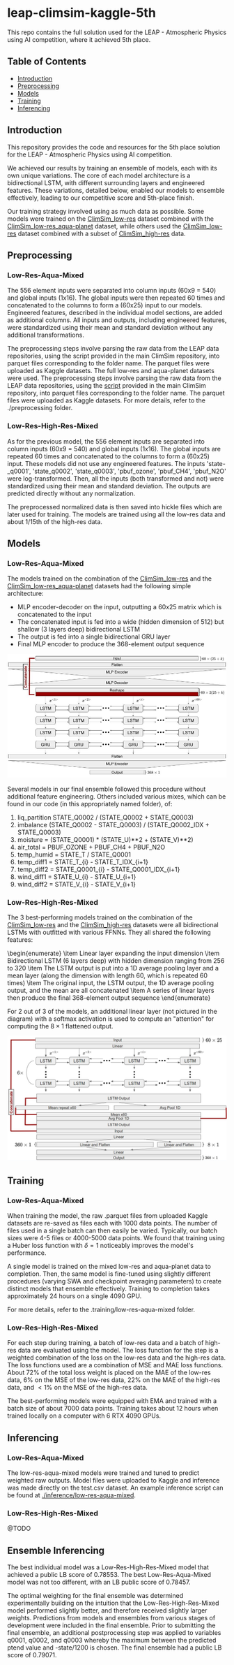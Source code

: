 # leap-climsim-kaggle-5th

This repo contains the full solution used for the LEAP - Atmospheric Physics using AI competition, where it achieved 5th place.

## Table of Contents
- [Introduction](#introduction)
- [Preprocessing](#preprocessing)
- [Models](#models)
- [Training](#training)
- [Inferencing](#inferencing)

## Introduction
This repository provides the code and resources for the 5th place solution for the LEAP - Atmospheric Physics using AI competition.

We achieved our results by training an ensemble of models, each with its own unique variations. The core of each model architecture is a bidirectional LSTM, with different surrounding layers and engineered features. These variations, detailed below, enabled our models to ensemble effectively, leading to our competitive score and 5th-place finish.

Our training strategy involved using as much data as possible. Some models were trained on the [ClimSim_low-res](https://huggingface.co/datasets/LEAP/ClimSim_low-res) dataset combined with the [ClimSim_low-res_aqua-planet](https://huggingface.co/datasets/LEAP/ClimSim_low-res_aqua-planet) dataset, while others used the [ClimSim_low-res](https://huggingface.co/datasets/LEAP/ClimSim_low-res) dataset combined with a subset of [ClimSim_high-res](https://huggingface.co/datasets/LEAP/ClimSim_high-res) data.

## Preprocessing

### Low-Res-Aqua-Mixed

The 556 element inputs were separated into column inputs (60x9 = 540) and global inputs (1x16). The global inputs were then repeated 60 times and concatenated to the columns to form a (60x25) input to our models. Engineered features, described in the individual model sections, are added as additional columns. All inputs and outputs, including engineered features, were standardized using their mean and standard deviation without any additional transformations.

The preprocessing steps involve parsing the raw data from the LEAP data repositories, using the script provided in the main ClimSim repository, into parquet files corresponding to the folder name. The parquet files were uploaded as Kaggle datasets. The full low-res and aqua-planet datasets were used. The preprocessing steps involve parsing the raw data from the LEAP data repositories, using the [script](https://github.com/leap-stc/ClimSim/blob/main/for_kaggle_users.py) provided in the main ClimSim repository, into parquet files corresponding to the folder name. The parquet files were uploaded as Kaggle datasets. For more details, refer to the ./preprocessing folder.

### Low-Res-High-Res-Mixed 

As for the previous model, the 556 element inputs are separated into column inputs (60x9 = 540) and global inputs (1x16). The global inputs are repeated 60 times and concatenated to the columns to form a (60x25) input. These models did not use any engineered features. The inputs 'state-\_q0001', 'state\_q0002', 'state\_q0003', 'pbuf\_ozone', 'pbuf\_CH4', 'pbuf\_N2O' were log-transformed. Then, all the inputs (both transformed and not) were standardized using their mean and standard deviation. The outputs are predicted directly without any normalization.

The preprocessed normalized data is then saved into hickle files which are later used for training. The models are trained using all the low-res data and about 1/15th of the high-res data.

## Models

### Low-Res-Aqua-Mixed

The models trained on the combination of the [ClimSim_low-res](https://huggingface.co/datasets/LEAP/ClimSim_low-res) and the [ClimSim_low-res_aqua-planet](https://huggingface.co/datasets/LEAP/ClimSim_low-res_aqua-planet) datasets had the following simple architecture:
- MLP encoder-decoder on the input, outputting a 60x25 matrix which is concatenated to the input
- The concatenated input is fed into a wide (hidden dimension of 512) but shallow (3 layers deep) bidirectional LSTM 
- The output is fed into a single bidirectional GRU layer
- Final MLP encoder to produce the 368-element output sequence

![alt text](LowResAquaArchitecture.jpg)

Several models in our final ensemble followed this procedure without additional feature engineering. Others included various mixes, which can be found in our code (in this appropriately named folder), of:
1. liq_partition STATE_Q0002 / (STATE_Q0002 + STATE_Q0003)
2. imbalance (STATE_Q0002 - STATE_Q0003) / (STATE_Q0002_IDX + STATE_Q0003)
3. moisture = (STATE_Q0001) * (STATE_U)**2 + (STATE_V)**2)
4. air_total = PBUF_OZONE + PBUF_CH4 + PBUF_N2O
5. temp_humid = STATE_T / STATE_Q0001
6. temp_diff1 = STATE_T_{i} - STATE_T_IDX_{i+1}
7. temp_diff2 = STATE_Q0001_{i} - STATE_Q0001_IDX_{i+1}
8. wind_diff1 = STATE_U_{i} - STATE_U_{i+1}
9. wind_diff2 = STATE_V_{i} - STATE_V_{i+1}

### Low-Res-High-Res-Mixed

The 3 best-performing models trained on the combination of the [ClimSim_low-res](https://huggingface.co/datasets/LEAP/ClimSim_low-res) and the [ClimSim_high-res](https://huggingface.co/datasets/LEAP/ClimSim_high-res) datasets were all bidirectional LSTMs with outfitted with various FFNNs. They all shared the following features:

\begin{enumerate}
    \item Linear layer expanding the input dimension
    \item Bidirectional LSTM (6 layers deep) with hidden dimension ranging from 256 to 320
    \item The LSTM output is put into a 1D average pooling layer and a mean layer (along the dimension with length 60, which is repeated 60 times)
    \item The original input, the LSTM output, the 1D average pooling output, and the mean are all concatenated
    \item A series of linear layers then produce the final 368-element output sequence
\end{enumerate}

For 2 out of 3 of the models, an additional linear layer (not pictured in the diagram) with a softmax activation is used to compute an "attention" for computing the $8\times 1$ flattened output.

![alt text](LowResHighResArchitecture.jpg)

## Training 

### Low-Res-Aqua-Mixed

When training the model, the raw .parquet files from uploaded Kaggle datasets are re-saved as files each with 1000 data points. The number of files used in a single batch can then easily be varied. Typically, our batch sizes were 4-5 files or 4000-5000 data points. We found that training using a Huber loss function with $\delta = 1$ noticeably improves the model's performance.

A single model is trained on the mixed low-res and aqua-planet data to completion. Then, the same model is fine-tuned using slightly different procedures (varying SWA and checkpoint averaging parameters) to create distinct models that ensemble effectively. Training to completion takes approximately 24 hours on a single 4090 GPU.

For more details, refer to the .training/low-res-aqua-mixed folder.

### Low-Res-High-Res-Mixed

For each step during training, a batch of low-res data and a batch of high-res data are evaluated using the model. The loss function for the step is a weighted combination of the loss on the low-res data and the high-res data. The loss functions used are a combination of MSE and MAE loss functions. About 72\% of the total loss weight is placed on the MAE of the low-res data, 6\% on the MSE of the low-res data, 22\% on the MAE of the high-res data, and $<1\%$ on the MSE of the high-res data. 

The best-performing models were equipped with EMA and trained with a batch size of about 7000 data points. Training takes about 12 hours when trained locally on a computer with 6 RTX 4090 GPUs.

## Inferencing 

### Low-Res-Aqua-Mixed 

The low-res-aqua-mixed models were trained and tuned to predict weighted raw outputs. Model files were uploaded to Kaggle and inference was made directly on the test.csv dataset. An example inference script can be found at [./inference/low-res-aqua-mixed](./inference/low-res-aqua-mixed).

### Low-Res-High-Res-Mixed

@TODO 

## Ensemble Inferencing

The best individual model was a Low-Res-High-Res-Mixed model that achieved a public LB score of 0.78553. The best Low-Res-Aqua-Mixed model was not too different, with an LB public score of 0.78457.

The optimal weighting for the final ensemble was determined experimentally building on the intuition that the Low-Res-High-Res-Mixed model performed slightly better, and therefore received slightly larger weights. Predictions from models and ensembles from various stages of development were included in the final ensemble. Prior to submitting the final ensemble, an additional postprocessing step was applied to variables q0001, q0002, and q0003 whereby the maximum between the predicted ptend value and -state/1200 is chosen. The final ensemble had a public LB score of 0.79071.
